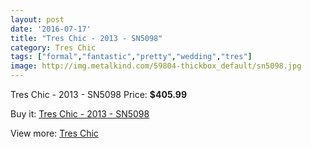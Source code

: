 ```yaml
---
layout: post
date: '2016-07-17'
title: "Tres Chic - 2013 - SN5098"
category: Tres Chic
tags: ["formal","fantastic","pretty","wedding","tres"]
image: http://img.metalkind.com/59804-thickbox_default/sn5098.jpg
---
```

Tres Chic - 2013 - SN5098
Price: **$405.99**
<a href="https://www.metalkind.com/en/tres-chic/7019-sn5098.html"><amp-img layout="responsive" width="600" height="600" src="//img.metalkind.com/59804-thickbox_default/sn5098.jpg" alt="Tres Chic - 2013 - SN5098 0" /></a>

Buy it: [Tres Chic - 2013 - SN5098](https://www.metalkind.com/en/tres-chic/7019-sn5098.html "Tres Chic - 2013 - SN5098")

View more: [Tres Chic](https://www.metalkind.com/en/191-tres-chic "Tres Chic")